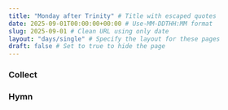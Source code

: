 ```yaml
---
title: "Monday after Trinity" # Title with escaped quotes
date: 2025-09-01T00:00:00+00:00 # Use-MM-DDTHH:MM format
slug: 2025-09-01 # Clean URL using only date
layout: "days/single" # Specify the layout for these pages
draft: false # Set to true to hide the page
---
```


### Collect


### Hymn